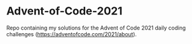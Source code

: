 # Advent-of-Code-2021
Repo containing my solutions for the Advent of Code 2021 daily coding challenges (https://adventofcode.com/2021/about).
